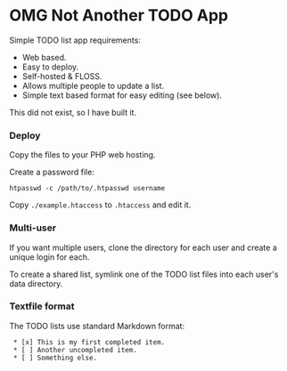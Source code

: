 # OMG Not Another TODO App #

Simple TODO list app requirements:

 * Web based.
 * Easy to deploy.
 * Self-hosted & FLOSS.
 * Allows multiple people to update a list.
 * Simple text based format for easy editing (see below).

This did not exist, so I have built it.

### Deploy ###

Copy the files to your PHP web hosting.

Create a password file:

	htpasswd -c /path/to/.htpasswd username

Copy `./example.htaccess` to `.htaccess` and edit it.

### Multi-user ###

If you want multiple users, clone the directory for each user and create a unique login for each.

To create a shared list, symlink one of the TODO list files into each user's data directory.

### Textfile format ###

The TODO lists use standard Markdown format:

	 * [x] This is my first completed item.
	 * [ ] Another uncompleted item.
	 * [ ] Something else.


